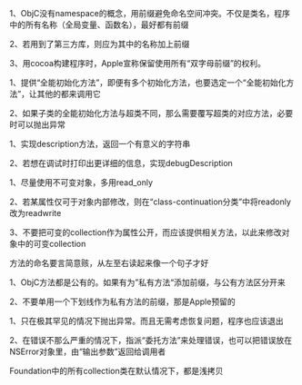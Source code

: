 1、ObjC没有namespace的概念，用前缀避免命名空间冲突。不仅是类名，程序中的所有名称（全局变量、函数名），最好都有前缀

2、若用到了第三方库，则应为其中的名称加上前缀

3、用cocoa构建程序时，Apple宣称保留使用所有“双字母前缀”的权利。



1、提供“全能初始化方法”，即便有多个初始化方法，也要选定一个“全能初始化方法”，让其他的都来调用它

2、如果子类的全能初始化方法与超类不同，那么需要覆写超类的对应方法，必要时可以抛出异常



1、实现description方法，返回一个有意义的字符串

2、若想在调试时打印出更详细的信息，实现debugDescription



1、尽量使用不可变对象，多用read_only

2、若某属性仅可于对象内部修改，则在“class-continuation分类”中将readonly改为readwrite

3、不要把可变的collection作为属性公开，而应该提供相关方法，以此来修改对象中的可变collection



方法的命名要言简意赅，从左至右读起来像一个句子才好

1、ObjC方法都是公有的。如果有为”私有方法“添加前缀，与公有方法区分开来

2、不要单用一个下划线作为私有方法的前缀，那是Apple预留的



1、只在极其罕见的情况下抛出异常。而且无需考虑恢复问题，程序也应该退出

2、在错误不那么严重的情况下，指派“委托方法”来处理错误，也可以把错误放在NSError对象里，由“输出参数”返回给调用者

Foundation中的所有collection类在默认情况下，都是浅拷贝